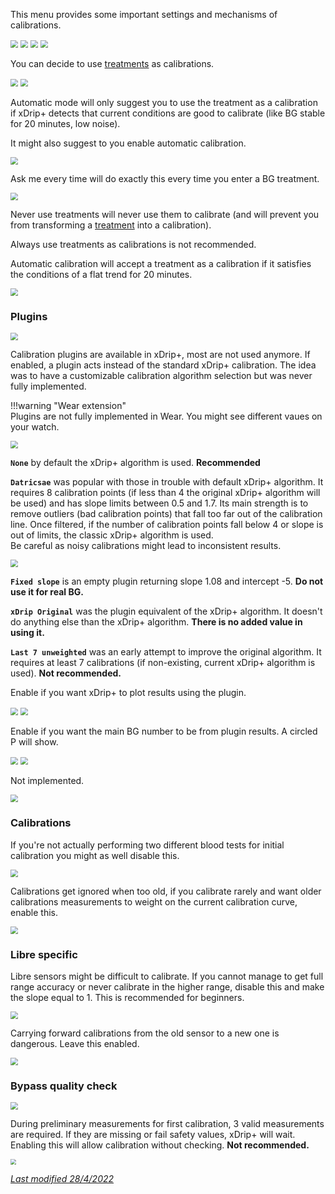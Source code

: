 This menu provides some important settings and mechanisms of calibrations.

<img src="../../images/hamburger_menu.png" style="zoom:75%;" />  
<img src="../../images/M-S.png" style="zoom:75%;" />  
<img src="../../images/M-S-LCS.png" style="zoom:75%;" />  
<img src="../../use/images/M-S-LCS3.png" style="zoom:75%;" />

You can decide to use [treatments](../../use/mainUI/#treatments) as calibrations.

<img src="../images/M-S-LCS-AC1.png" style="zoom:75%;" />

<img src="../images/M-S-LCS-AC1a.png" style="zoom:75%;" />

Automatic mode will only suggest you to use the treatment as a calibration if xDrip+ detects that current conditions are good to calibrate (like BG stable for 20 minutes, low noise).

It might also suggest to you enable automatic calibration.

<img src="../images/M-S-LCS-AC3b.png" style="zoom:75%;" />

Ask me every time will do exactly this every time you enter a BG treatment.

<img src="../images/M-S-LCS-AC3c.png" style="zoom:75%;" />

Never use treatments will never use them to calibrate (and will prevent you from transforming a [treatment](../../use/mainUI/#treatments) into a calibration).

Always use treatments as calibrations is not recommended. 

Automatic calibration will accept a treatment as a calibration if it satisfies the conditions of a flat trend for 20 minutes.

<img src="../images/M-S-LCS-AC2.png" style="zoom:75%;" />

### Plugins

<img src="../images/M-S-LCS-AC3.png" style="zoom:75%;" />

Calibration plugins are available in xDrip+, most are not used anymore.  If enabled, a plugin acts instead of the standard xDrip+ calibration. The idea was to have a customizable calibration algorithm selection but was never fully implemented.

!!!warning "Wear extension"  
    Plugins are not fully implemented in Wear. You might see different vaues on your watch.

<img src="../images/M-S-LCS-AC3a.png" style="zoom:75%;" />

**`None`** by default the xDrip+ algorithm is used. **Recommended**

**`Datricsae`** was popular with those in trouble with default xDrip+ algorithm. It requires 8 calibration points (if less than 4 the original xDrip+ algorithm will be used) and has slope limits between 0.5 and 1.7. Its main strength is to remove outliers (bad calibration points) that fall too far out of the calibration line. Once filtered, if the number of calibration points fall below 4 or slope is out of limits, the classic xDrip+ algorithm is used.  
Be careful as noisy calibrations might lead to inconsistent results.

<img src="../images/M-S-LCS-AC3d.png" style="zoom:75%;" />

**`Fixed slope`** is an empty plugin returning slope 1.08 and intercept -5. **Do not use it for real BG.**

**`xDrip Original`** was the plugin equivalent of the xDrip+ algorithm. It doesn't do anything else than the xDrip+ algorithm. **There is no added value in using it.**

**`Last 7 unweighted`** was an early attempt to improve the original algorithm. It requires at least 7 calibrations (if non-existing, current xDrip+ algorithm is used). **Not recommended.**

Enable if you want xDrip+ to plot results using the plugin.

<img src="../images/M-S-LCS-AC4.png" style="zoom:75%;" />

<img src="../../use/images/M-S-DS2l2.png" style="zoom:75%;" />

Enable if you want the main BG number to be from plugin results. A circled P will show.

<img src="../images/M-S-LCS-AC5.png" style="zoom:75%;" />

<img src="../images/M-S-LCS-AC5a.png" style="zoom:75%;" />

Not implemented.

<img src="../images/M-S-LCS-AC6.png" style="zoom:75%;" />

### Calibrations

If you're not actually performing two different blood tests for initial calibration you might as well disable this.

<img src="../images/M-S-LCS-AC7.png" style="zoom:75%;" />

Calibrations get ignored when too old, if you calibrate rarely and want older calibrations measurements to weight on the current calibration curve, enable this. 

<img src="../images/M-S-LCS-AC8.png" style="zoom:75%;" />

### Libre specific

Libre sensors might be difficult to calibrate. If you cannot manage to get full range accuracy or never calibrate in the higher range, disable this and make the slope equal to 1. This is recommended for beginners.

<img src="../images/M-S-LCS-AC9.png" style="zoom:75%;" />

Carrying forward calibrations from the old sensor to a new one is dangerous. Leave this enabled.

<img src="../images/M-S-LCS-AC10.png" style="zoom:75%;" />

### Bypass quality check

<img src="../images/M-S-LCS-AC11.png" style="zoom:75%;" />

During preliminary measurements for first calibration, 3 valid measurements are required. If they are missing or fail safety values, xDrip+ will wait. Enabling this will allow calibration without checking. **Not recommended.**

<img src="../../install/images/M-SS-InitialR2.png" style="zoom:55%;" />

</br>

[*Last modified 28/4/2022*](https://github.com/NightscoutFoundation/xDrip/releases/tag/2022.03.27)
